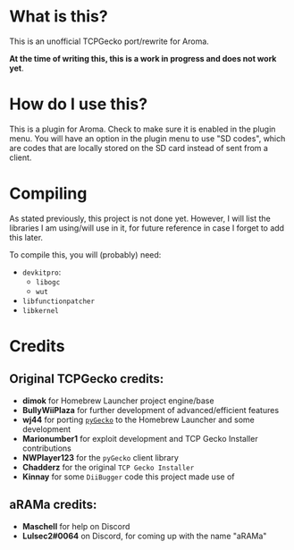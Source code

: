 # What is this?
This is an unofficial TCPGecko port/rewrite for Aroma. 

**At the time of writing this, this is a work in progress and does not work yet**. 

# How do I use this?
This is a plugin for Aroma. Check to make sure it is enabled in the plugin menu. You will have an option in the plugin menu to use "SD codes", which are codes that are locally stored on the SD card instead of sent from a client.

# Compiling

As stated previously, this project is not done yet. However, I will list the libraries I am using/will use in it, for future reference in case I forget to add this later.

To compile this, you will (probably) need:
* `devkitpro`:
  * `libogc`
  * `wut`
* `libfunctionpatcher`
* `libkernel`


# Credits
## Original TCPGecko credits:
* **dimok** for Homebrew Launcher project engine/base
* **BullyWiiPlaza** for further development of advanced/efficient features
* **wj44** for porting [`pyGecko`](https://github.com/wiiudev/pyGecko) to the Homebrew Launcher and some development
* **Marionumber1** for exploit development and TCP Gecko Installer contributions
* **NWPlayer123** for the `pyGecko` client library
* **Chadderz** for the original `TCP Gecko Installer`
* **Kinnay** for some `DiiBugger` code this project made use of

## aRAMa credits:
* **Maschell** for help on Discord
* **Lulsec2#0064** on Discord, for coming up with the name "aRAMa"